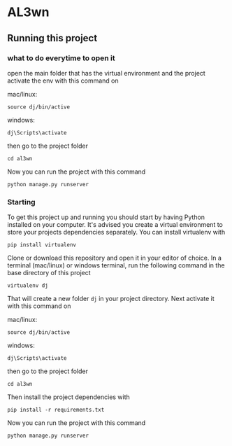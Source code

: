 # AL3wn


## Running this project

### what to do everytime to open it

open the main folder that has the virtual environment and the project
activate the env with this command on

mac/linux:

```
source dj/bin/active
```

windows:

```
dj\Scripts\activate
```

then go to the project folder

```
cd al3wn
```

Now you can run the project with this command

```
python manage.py runserver
```


### Starting

To get this project up and running you should start by having Python installed on your computer. It's advised you create a virtual environment to store your projects dependencies separately. You can install virtualenv with

```
pip install virtualenv
```

Clone or download this repository and open it in your editor of choice. In a terminal (mac/linux) or windows terminal, run the following command in the base directory of this project

```
virtualenv dj
```

That will create a new folder `dj` in your project directory. Next activate it with this command on

mac/linux:

```
source dj/bin/active
```

windows:

```
dj\Scripts\activate
```
then go to the project folder

```
cd al3wn
```

Then install the project dependencies with

```
pip install -r requirements.txt
```

Now you can run the project with this command

```
python manage.py runserver
```
